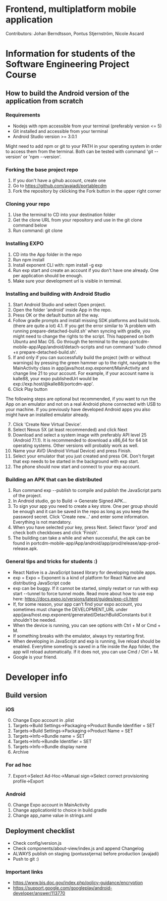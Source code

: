 # Frontend, multiplatform mobile application
Contributors: 
Johan Berndtsson, Pontus Stjernström, Nicole Ascard

# Information for students of the Software Engineering Project Course
## How to build the Android version of the application from scratch
### Requirements
* Nodejs with npm accessible from your terminal (preferably version <= 5)
* Git installed and accessible from your terminal
* Android Studio version >= 3.0.1

Might need to add npm or git to your PATH in your operating system in order to access
them from the terminal. Both can be tested with command 'git --version' or 'npm --version'.

### Forking the base project repo
1. If you don't have a gihub account, create one 
2. Go to https://github.com/avajadi/portablecdm
3. Fork the repository by cklicking the Fork button in the upper right corner

### Cloning your repo
1. Use the terminal to CD into your destination folder
2. Get the clone URL from your repository and use in the git clone command below
2. Run command: git clone <your repositry URL>

### Installing EXPO
1. CD into the App folder in the repo
2. Run npm install
3. Install exponent CLI with: npm install -g exp
4. Run exp start and create an account if you don't have one already. One per application should be enough.
5. Make sure your development url is visible in terminal.

### Installing and building with Android Studio
1. Start Android Studio and select Open project.
2. Open the folder 'android' inside App in the repo.
3. Press OK or the default button all the way.
4. Follow gradle prompts and install missing SDK platforms and build tools. (there are quite a lot)
4.1. If you get the error similar to 'A problem with running prepare-detached-build.sh' when syncing with gradle, you might need to change the rights to the script. This happened on both Ubuntu and Mac OS. Go through the terminal to the repo portcdm-mobile-app/App/android/detach-scripts and run command 'sudo chmod +x prepare-detached-build.sh'.
5. If and only if you can successfully build the project (with or without warnings) by pressing the green hammer up to the right, navigate to the MainActivity class in app/java/host.exp.exponent/MainActivity and change line 21 to your account. For example, if your account name is kalle88, your expo publishedUrl would be exp://exp.host/@kalle88/portcdm-app'.
6. Click Play button

The following steps are optional but recommended, if you want to run the App on an emulator and not on a real Android phone connected with USB to your machine. If you previously have developed 
Android apps you also might have an installed emulator already.

7. Click 'Create New Virtual Device'.
8. Select Nexus 5X (at least recommended) and click Next
9. Download and select a system image with preferably API level 25 (Android 7.1.1). It is recommended to download a x86_64 for 64 bit operating systems. Other versions will probably work as well.
10. Name your AVD (Android Virtual Device) and press Finish.
11. Select your emulator that you just created and press OK. Don't forget that exp needs to be started in the background with exp start.
12. The phone should now start and connect to your exp account.

### Building an APK that can be distributed
1. Run command exp --publish to compile and publish the JavaScript parts of the project.
2. In Android studio, go to Build -> Generate Signed APK...
3. To sign your app you need to create a key store. One per group should be enough and it can be saved in the repo as long as you keep the password secret. Click 'Create new...' and enter some information. Everything is not mandatory.
4. When you have selected your key, press Next. Select flavor 'prod' and check both checkboxes and click 'Finish'.
5. The building can take a while and when successful, the apk can be found in portcdm-mobile-app/App/android/app/prod/release/app-prod-release.apk.

### General tips and tricks for students :)
* React Native is a JavaScript based library for developing mobile apps.
* exp = Expo = Exponent is a kind of platform for React Native and distributing JavaScript code
* exp can be buggy. If it cannot be started, simply restart or run with exp start --tunnel to force tunnel mode. Read more about how to use exp here: https://docs.expo.io/versions/latest/guides/exp-cli.html
* If, for some reason, your app can't find your expo account, you sometimes must change the DEVELOPMENT_URL under app/java/host.exp.exponent/generated/DetachBuildConstants but it shouldn't be needed.
* When the device is running, you can see options with Ctrl + M or Cmd + M.
* If something breaks with the emulator, always try restarting first.
* When developing in JavaScript and exp is running, live reload should be enabled. Everytime someting is saved in a file inside the App folder, the app will reload automatically. If it does not, you can use Cmd / Ctrl + M.
* Google is your friend.



# Developer info
## Build version
### iOS
0. Change Expo account in .plist
1. Targets->Build Settings->Packaging->Product Bundle Idenfifier = SET
2. Targets->Build Settings->Packaging->Product Name = SET
3. Targets->Info->Bundle name = SET
4. Targets->Info->Bundle Identifier = SET
5. Targets->Info->Bundle display name
6. Archive
### For ad hoc
7. Export->Select Ad-Hoc->Manual sign->Select correct provisioning profile->Export

### Android
0. Change Expo account in MainActivity
1. Change applicationId to choice in build.gradle
2. Change app_name value in strings.xml

## Deployment checklist
* Check config/version.js
* Check components/about-view/index.js and append Changelog
* ALWAYS publish on staging (pontusstjerna) before production (avajadi)
* Push to git :)

### Important links
* https://www.bis.doc.gov/index.php/policy-guidance/encryption
* https://support.google.com/googleplay/android-developer/answer/113770
